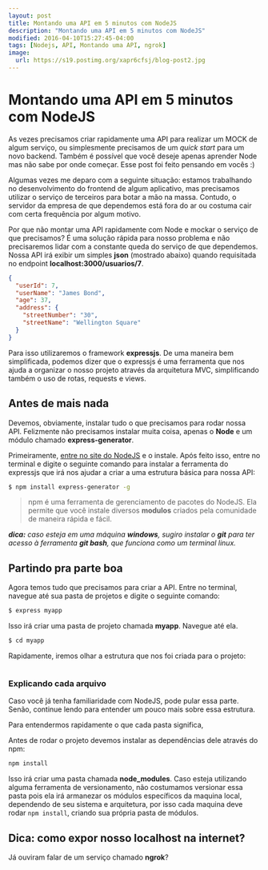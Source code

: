 ```yaml
---
layout: post
title: Montando uma API em 5 minutos com NodeJS
description: "Montando uma API em 5 minutos com NodeJS"
modified: 2016-04-10T15:27:45-04:00
tags: [Nodejs, API, Montando uma API, ngrok]
image:
  url: https://s19.postimg.org/xapr6cfsj/blog-post2.jpg
---
```


# Montando uma API em 5 minutos com NodeJS

As vezes precisamos criar rapidamente uma API para realizar um MOCK de algum
serviço, ou simplesmente precisamos de um _quick start_ para um novo backend.
Também é possível que você deseje apenas aprender Node mas não sabe por onde
começar. Esse post foi feito pensando em vocês :)

Algumas vezes me deparo com a seguinte situação: estamos trabalhando
no desenvolvimento do frontend de algum aplicativo, mas precisamos utilizar o
serviço de terceiros para botar a mão na massa. Contudo, o servidor da empresa
de que dependemos está fora do ar ou costuma cair com certa frequência
por algum motivo.

Por que não montar uma API rapidamente com Node e
mockar o serviço de que precisamos? É uma solução rápida para nosso problema e
não precisaremos lidar com a constante queda do serviço de que dependemos.
Nossa API irá exibir um simples **json** (mostrado abaixo) quando requisitada no
endpoint **localhost:3000/usuarios/7**.

```json
{
  "userId": 7,
  "userName": "James Bond",
  "age": 37,
  "address": {
    "streetNumber": "30",
    "streetName": "Wellington Square"
  }
}
```

Para isso utilizaremos o framework **expressjs**. De uma maneira bem
simplificada, podemos dizer que o expressjs é uma ferramenta que nos ajuda a
organizar o nosso projeto através da arquitetura MVC, simplificando também o uso
de rotas, requests e views.

## Antes de mais nada
Devemos, obviamente, instalar tudo o que precisamos para rodar
nossa API. Felizmente não precisamos instalar muita coisa, apenas o **Node** e
um módulo chamado **express-generator**.

Primeiramente, [entre no site do NodeJS](https://nodejs.org/en/) e o
instale. Após feito isso, entre no terminal e digite o seguinte comando para
instalar a ferramenta do expressjs que irá nos ajudar a criar a uma estrutura
básica para nossa API:

```bash
$ npm install express-generator -g
```

>npm é uma ferramenta de gerenciamento de pacotes do NodeJS. Ela permite que
você instale diversos **modulos** criados pela comunidade de maneira rápida e
fácil.

_**dica:** caso esteja em uma máquina **windows**, sugiro instalar o **git** para
ter acesso à ferramenta **git bash**, que funciona como um terminal linux._

## Partindo pra parte boa
Agora temos tudo que precisamos para criar a API. Entre no terminal, navegue até
sua pasta de projetos e digite o seguinte comando:

```bash
$ express myapp
```

Isso irá criar uma pasta de projeto chamada **myapp**. Navegue até ela.

```bash
$ cd myapp
```

Rapidamente, iremos olhar a estrutura que nos foi criada para o projeto:

<figure>
	<a href="https://s19.postimg.org/5c4s6ysxf/Screen_Shot_2017-04-10_at_10.00.04.png">
    <img src="https://s19.postimg.org/5c4s6ysxf/Screen_Shot_2017-04-10_at_10.00.04.png" alt="">
  </a>
</figure>

### Explicando cada arquivo
Caso você já tenha familiaridade com NodeJS, pode pular essa parte. Senão,
continue lendo para entender um pouco mais sobre essa estrutura.

Para entendermos rapidamente o que cada pasta significa,

Antes de rodar o projeto devemos instalar as dependências dele através do
npm:

```bash
npm install
```

Isso irá criar uma pasta chamada **node_modules**. Caso esteja utilizando alguma
ferramenta de versionamento, não costumamos versionar essa pasta pois ela irá
armanezar os módulos específicos da maquina local, dependendo de seu sistema
e arquitetura, por isso cada maquina deve rodar `npm install`, criando sua
própria pasta de módulos.


## Dica: como expor nosso localhost na internet?
Já ouviram falar de um serviço chamado **ngrok**?

